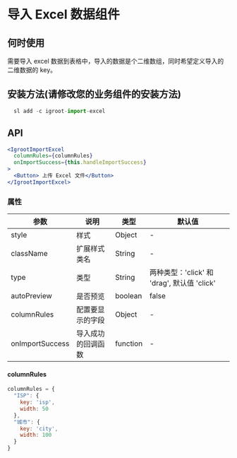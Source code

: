# 导入 Excel 数据组件

## 何时使用

需要导入 excel 数据到表格中，导入的数据是个二维数组，同时希望定义导入的二维数据的 key。

## 安装方法(请修改您的业务组件的安装方法)

```jsx
  sl add -c igroot-import-excel
```

## API

```jsx
<IgrootImportExcel 
  columnRules={columnRules}
  onImportSuccess={this.handleImportSuccess}
>
  <Button> 上传 Excel 文件</Button>
</IgrootImportExcel>
```

### 属性

| 参数 | 说明 | 类型 | 默认值 |
| --- | --- | --- | --- |
| style | 样式 | Object | - |
| className | 扩展样式类名 | String | - |
| type | 类型 | String | 两种类型：'click' 和 'drag', 默认值 'click' |
| autoPreview | 是否预览 | boolean | false |
| columnRules | 配置要显示的字段 | Object | - |
| onImportSuccess | 导入成功的回调函数 | function | - |


#### columnRules
```jsx
columnRules = {
  "ISP": {
    key: 'isp',
    width: 50
  },
  "城市": {
    key: 'city',
    width: 100
  }
}
```